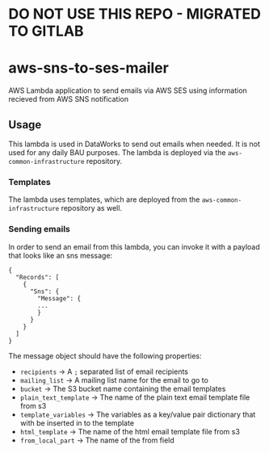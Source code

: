 # DO NOT USE THIS REPO - MIGRATED TO GITLAB

# aws-sns-to-ses-mailer
AWS Lambda application to send emails via AWS SES using information recieved from AWS SNS notification

## Usage

This lambda is used in DataWorks to send out emails when needed. It is not used for any daily BAU purposes. The lambda is deployed via the `aws-common-infrastructure` repository.

### Templates

The lambda uses templates, which are deployed from the `aws-common-infrastructure` repository as well.

### Sending emails

In order to send an email from this lambda, you can invoke it with a payload that looks like an sns message:

    {
      "Records": [
        {
          "Sns": {
            "Message": {
            ...
            }
          }
        }
      ]
    }

The message object should have the following properties:

* `recipients` -> A `;` separated list of email recipients
* `mailing_list` -> A mailing list name for the email to go to
* `bucket` -> The S3 bucket name containing the email templates
* `plain_text_template` -> The name of the plain text email template file from s3
* `template_variables` -> The variables as a key/value pair dictionary that with be inserted in to the template
* `html_template` -> The name of the html email template file from s3
* `from_local_part` -> The name of the from field
